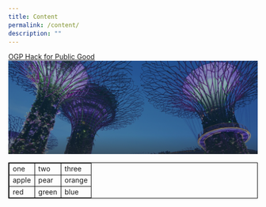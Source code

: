 ```yaml
---
title: Content
permalink: /content/
description: ""
---
```

[OGP Hack for Public Good](https://www.youtube.com/watch?v=mgxE3IPE4WY&amp;t=5903s)![](/images/hero-banner.png)



<style>
table, td {
  border:1px solid black;
}
</style>


<table style="width:100%">
  <tbody><tr>
    <td>one</td>
    <td>two</td>
    <td>three</td> 
   </tr>
  <tr>
   <td>apple</td>
    <td>pear</td>
    <td>orange</td> 
  </tr>
  <tr>
   <td>red</td>
    <td>green</td>
    <td>blue</td> 
  </tr>
</tbody></table>



